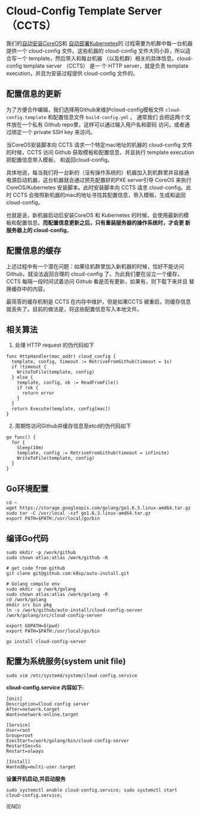 # Cloud-Config Template Server （CCTS）

我们的[自动安装CoreOS](https://github.com/k8sp/bare-metal-coreos)和
[自动部署Kubernetes](https://github.com/k8sp/k8s-coreos-bare-metal)的
过程需要为机群中每一台机器提供一个 cloud-config 文件。这些机器的
cloud-config 文件大同小异，所以适合写一个 template，然后带入和每台机器
（以及机群）相关的具体信息。cloud-config template server （CCTS） 是一
个 HTTP server，就是负责 template execution，并且为安装过程提供
cloud-config 文件的。

## 配置信息的更新

为了方便合作编辑，我们选择用Github来维护cloud-config模板文件
`cloud-config.template` 和配置信息文件 `build-config.yml` 。 通常我们
会把这两个文件放在一个私有 Github repo里，这样可以通过输入用户名和密码
访问，或者通过绑定一个 private SSH key 来访问。

当CoreOS安装脚本向 CCTS 请求一个特定mac地址的机器的 cloud-config 文件
的时候，CCTS 访问 Github 获取模板和配置信息，并且执行 template
execution 把配置信息带入模板， 和返回cloud-config。

具体地说，每当我们将一台新的（没有操作系统的）机器加入到机群里并且接通
电源启动机器，这台机器就会通过预先配置好的PXE server引导 CoreOS 来执行
CoreOS/Kubernetes 安装脚本。此时安装脚本向 CCTS 请求 cloud-config。此
时 CCTS 会按照新机器的mac的地址寻找其配置信息，带入模板，生成和返回
cloud-config。

也就是说，新机器启动后安装CoreOS 和 Kubernetes 的时候，会使用最新的模
板和配置信息。**而配置信息更新之后，只有重装服务器的操作系统时，才会更
新服务器上的 cloud-config**。

## 配置信息的缓存

上述过程中有一个潜在问题：如果往机群里加入新机器的时候，恰好不能访问
Github，就没法返回合理的 cloud-config 了。为此我们要在设立一个缓存，
CCTS 每隔一段时间试着访问 Github 看是否有更新，如果有，则下载下来并且
替换缓存中的内容。

最简答的缓存机制是 CCTS 在内存中维护，但是如果CCTS 被重启，则缓存信息
就丢失了。目前的做法是，将这些配置信息写入本地文件。

## 相关算法

1. 处理 HTTP request 的伪代码如下

```
func HttpHandler(mac_addr) cloud_config {
  template, config, timeout := RetriveFromGithub(timeout = 1s)
  if !timeout {
    WriteToFile(template, config)
  } else {
    template, config, ok := ReadFromFile()
    if !ok {
	  return error
    }
  }
  return Execute(template, config[mac])
}
```

2. 周期性访问Github并缓存信息至etcd的伪代码如下

```
go func() {
  for {
    Sleep(10m)
    template, config := RetriveFromGithub(timeout = infinite)
	WriteToFile(template, config)
  }
}
```

## Go环境配置

```
cd ~
wget https://storage.googleapis.com/golang/go1.6.3.linux-amd64.tar.gz
sudo tar -C /usr/local -xzf go1.6.3.linux-amd64.tar.gz
export PATH=$PATH:/usr/local/go/bin
```

## 编译Go代码

```
sudo mkdir -p /work/github
sudo chown atlas:atlas /work/github -R

# get code from github
git clone git@github.com:k8sp/auto-install.git

# Golang compile env
sudo mkdir -p /work/golang
sudo chown atlas:atlas /work/golang -R
cd /work/golang
mkdir src bin pkg
ln -s /work/github/auto-install/cloud-config-server /work/golang/src/cloud-config-server

export GOPATH=$(pwd)
export PATH=$PATH:/usr/local/go/bin

go install cloud-config-server

```

## 配置为系统服务(system unit file)

```
sudo vim /etc/systemd/system/cloud-config.service 
```

**cloud-config.service 内容如下:**

```
[Unit]
Description=Cloud config server
After=network.target
Wants=network-online.target

[Service]
User=root
Group=root
ExecStart=/work/golang/bin/cloud-config-server
RestartSec=5s
Restart=always

[Install]
WantedBy=multi-user.target
```
**设置开机启动,并启动服务**
```
sudo systemctl enable cloud-config.service; sudo systemctl start cloud-config.service;
```

(END)
